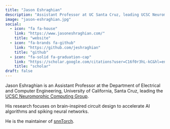 ```yaml
---
title: "Jason Eshraghian"
description: "Assistant Professor at UC Santa Cruz, leading UCSC Neuromorphic Computing Group. Focuses on brain-inspired circuits for AI & SNNs. Maintainer of snnTorch."
image: "jason-eshraghian.jpg"
social:
  - icon: "fa fa-house"
    link: "https://www.jasoneshraghian.com/"
    title: "website"
  - icon: "fa-brands fa-github"
    link: "https://github.com/jeshraghian"
    title: "github"
  - icon: "fa-solid fa-graduation-cap"
    link: "https://scholar.google.com/citations?user=C16f0r3hL-kC&hl=en"
    title: "scholar"
draft: false
---
```

Jason Eshraghian is an Assistant Professor at the Department of Electrical and Computer Engineering, University of California, Santa Cruz, leading the [UCSC Neuromorphic Computing Group](http://ncg.ucsc.edu/).

His research focuses on brain-inspired circuit design to accelerate AI algorithms and spiking neural networks.

He is the maintainer of [snnTorch](/neuromorphic-computing/software/snn-frameworks/snntorch/).
